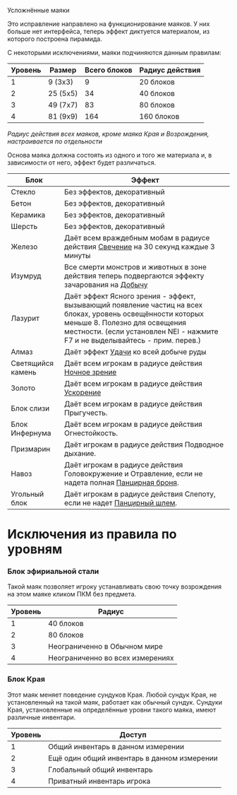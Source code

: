  Усложнённые маяки

Это исправление направлено на функционирование маяков. У них больше нет интерфейса, теперь эффект диктуется материалом, из которого построена пирамида.

С некоторыми исключениями, маяки подчиняются данным правилам:


| Уровень | Размер   | Всего блоков | Радиус действия |
| ------- | -------- | ------------ |---------------- |
| 1       | 9 (3x3)  | 9            | 20 блоков       |
| 2       | 25 (5x5) | 34           | 40 блоков       |
| 3       | 49 (7x7) | 83           | 80 блоков       |
| 4       | 81 (9x9) | 164          | 160 блоков      |

*Радиус действия всех маяков, кроме маяка Края и Возрождения, настраивается по отдельности*

Основа маяка должна состоять из одного и того же материала и, в зависимости от него, эффект будет различаться.

|Блок | Эффект |
| ---- | ------------ |
|Стекло | Без эффектов, декоративный |
|Бетон | Без эффектов, декоративный |
|Керамика | Без эффектов, декоративный |
|Шерсть | Без эффектов, декоративный |
|Железо | Даёт всем враждебным мобам в радиусе действия [Свечение](https://minecraft-ru.gamepedia.com/Эффекты#Свечение) на 30 секунд каждые 3 минуты |
|Изумруд | Все смерти монстров и животных в зоне действия теперь подвергаются эффекту зачарования на [Добычу](https://minecraft-ru.gamepedia.com/Зачаровывание#Добыча) |
|Лазурит | Даёт эффект Ясного зрения - эффект, вызывающий появление частиц на всех блоках, уровень освещённости которых меньше 8. Полезно для освещения местности. (если установлен NEI - нажмите F7 и не выделывайтесь - прим. перев.) |
|Алмаз | Даёт эффект [Удачи](https://minecraft-ru.gamepedia.com/Зачаровывание#Удача) ко всей добыче руды |
|Светящийся камень | Даёт всем игрокам в радиусе действия [Ночное зрение](https://minecraft-ru.gamepedia.com/Эффекты#Ночное_зрение) |
|Золото | Даёт всем игрокам в радиусе действия [Ускорение](https://minecraft-ru.gamepedia.com/Эффекты#Ускорение) |
|Блок слизи | Даёт всем игрокам в радиусе действия Прыгучесть. |
|Блок Инфернума | Даёт всем игрокам в радиусе действия Огнестойкость. |
|Призмарин | Даёт игрокам в радиусе действия Подводное дыхание. |
|Навоз | Даёт игрокам в радиусе действия Головокружение и Отравление, если не надета полная [Панцирная броня](../items/plate_armor.md). |
|Угольный блок | Даёт игрокам в радиусе действия Слепоту, если не надет [Панцирный шлем](../items/plate_armor.md). |

# Исключения из правила по уровням

### Блок эфириальной стали

Такой маяк позволяет игроку устанавливать свою точку возрождения на этом маяке кликом ПКМ без предмета.

  | Уровень | Радиус    |
  | ------- | -------------------------------- | 
  | 1       | 40 блоков                        |
  | 2       | 80 блоков                        |
  | 3       | Неограниченно в Обычном мире     |
  | 4       | Неограниченно во всех измерениях |
 
  
### Блок Края

Этот маяк меняет поведение сундуков Края. Любой сундук Края, не установленный на такой маяк, работает как обычный сундук. Сундуки Края, установленные на определённые уровни такого маяка, имеют различные инвентари.
  
| Уровень | Доступ                                     |
| ---- | ------------------------------------------ | 
| 1    | Общий инвентарь в данном измерении          |
| 2    | Ещё один общий инвентарь в данном измерении |
| 3    | Глобальный общий инвентарь                  | 
| 4    | Приватный инвентарь игрока                  |

